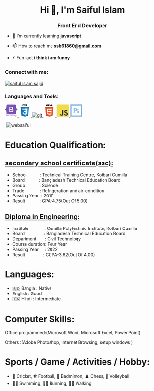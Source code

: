 <h1 align="center">Hi 👋, I'm Saiful Islam</h1>
<h3 align="center">Front End Developer</h3>


- 🌱 I’m currently learning **javascript**

- 📫 How to reach me **ssb61860@gmail.com**

- ⚡ Fun fact **i think i am funny**

<h3 align="left">Connect with me:</h3>
<p align="left">
<a href="https://www.facebook.com/mdsajid.islamsaiful" target="blank"><img align="center" src="https://raw.githubusercontent.com/rahuldkjain/github-profile-readme-generator/master/src/images/icons/Social/facebook.svg" alt="saiful islam sajid" height="30" width="40" /></a>
</p>

<h3 align="left">Languages and Tools:</h3>
<p align="left"> <a href="https://getbootstrap.com" target="_blank" rel="noreferrer"> <img src="https://raw.githubusercontent.com/devicons/devicon/master/icons/bootstrap/bootstrap-plain-wordmark.svg" alt="bootstrap" width="40" height="40"/> </a> <a href="https://www.w3schools.com/css/" target="_blank" rel="noreferrer"> <img src="https://raw.githubusercontent.com/devicons/devicon/master/icons/css3/css3-original-wordmark.svg" alt="css3" width="40" height="40"/> </a> <a href="https://git-scm.com/" target="_blank" rel="noreferrer"> <img src="https://www.vectorlogo.zone/logos/git-scm/git-scm-icon.svg" alt="git" width="40" height="40"/> </a> <a href="https://www.w3.org/html/" target="_blank" rel="noreferrer"> <img src="https://raw.githubusercontent.com/devicons/devicon/master/icons/html5/html5-original-wordmark.svg" alt="html5" width="40" height="40"/> </a> <a href="https://developer.mozilla.org/en-US/docs/Web/JavaScript" target="_blank" rel="noreferrer"> <img src="https://raw.githubusercontent.com/devicons/devicon/master/icons/javascript/javascript-original.svg" alt="javascript" width="40" height="40"/> </a> <a href="https://www.photoshop.com/en" target="_blank" rel="noreferrer"> <img src="https://raw.githubusercontent.com/devicons/devicon/master/icons/photoshop/photoshop-line.svg" alt="photoshop" width="40" height="40"/> </a> </p>




<p>&nbsp;<img align="center" src="https://github-readme-stats.vercel.app/api?username=websaiful&show_icons=true&locale=en" alt="websaiful" /></p>


<h1>Education Qualification:</h1>
<h2><u>secondary school certificate(ssc):</u></h2>
<ul>
        <li>School&nbsp;&nbsp;&nbsp;&nbsp;&nbsp;&nbsp;&nbsp;&nbsp;&nbsp;&nbsp;  : Technical Training Centre, Kotbari Cumilla </li>
        <li>Board&nbsp;&nbsp;&nbsp;&nbsp;&nbsp;&nbsp;&nbsp;&nbsp;&nbsp;&nbsp;&nbsp;&nbsp;:  Bangladesh Technical Education Board</li>
        <li>Group&nbsp;&nbsp;&nbsp;&nbsp;&nbsp;&nbsp;&nbsp;&nbsp;&nbsp;&nbsp;&nbsp;&nbsp;: Science</li>
        <li>Trade&nbsp;&nbsp;&nbsp;&nbsp;&nbsp;&nbsp;&nbsp;&nbsp;&nbsp;&nbsp;&nbsp;&nbsp;&nbsp;: Refrigeration and air-condition </li>
        <li>Passing Year&nbsp; : 2017 </li>
        <li>Result&nbsp;&nbsp;&nbsp;&nbsp;&nbsp;&nbsp;&nbsp;&nbsp;&nbsp;&nbsp;&nbsp;&nbsp;: GPA-4.75(Out Of 5.00)</li>
    </ul>
   <h2><u>Diploma in Engineering:</u></h2>
   <ul>
        <li>Institute&nbsp;&nbsp;&nbsp;&nbsp;&nbsp;&nbsp;&nbsp;&nbsp;&nbsp;&nbsp;&nbsp;&nbsp;&nbsp;: Cumilla Polytechnic Institute, Kotbari Cumilla </li>
        <li>Board&nbsp;&nbsp;&nbsp;&nbsp;&nbsp;&nbsp;&nbsp;&nbsp;&nbsp;&nbsp;&nbsp;&nbsp;&nbsp;&nbsp;&nbsp; : Bangladesh Technical Education Board </li>
        <li>Department&nbsp;&nbsp;&nbsp;&nbsp;&nbsp;&nbsp; : Civil Technology </li>
        <li>Course duration: Four Year </li>
        <li>Passing Year&nbsp;&nbsp;&nbsp;&nbsp;&nbsp;: 2022 </li>
        <li>Result&nbsp;&nbsp;&nbsp;&nbsp;&nbsp;&nbsp;&nbsp;&nbsp;&nbsp;&nbsp;&nbsp;&nbsp;&nbsp;&nbsp;&nbsp;: CGPA-3.62(Out Of 4.00)</li>
    </ul>
        <h1>Languages:</h1>
    <ul>
        <li>🇧🇩 Bangla : Native</li>
        <li>English : Good</li>
        <li>🇮🇳 Hindi : Intermediate</li>
    </ul>
    <h1>Computer Skills:</h1>
      <p>Office programmed:(Microsoft Word, Microsoft Excel, Power Point)</p>
      <p>Others :(Adobe Photoshop, Internet Browsing, setup windows )</p>
      <h1>Sports / Game / Activities / Hobby:</h1>
      <ul>
        <li>🏏 Cricket, ⚽ Football, 🏸 Badminton, ♟️ Chess, 🏐 Volleyball</li>
        <li>🏊‍♂️ Swimming, 🏃‍♂️ Running, 🚶‍♂️ Walking</li>
    </ul>
   
    
